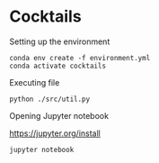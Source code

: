 # Cocktails

Setting up the environment

```
conda env create -f environment.yml
conda activate cocktails
```

Executing file

```
python ./src/util.py
```

Opening Jupyter notebook

https://jupyter.org/install

```
jupyter notebook 
```

